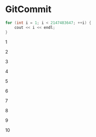 # GitCommit
```cpp
for (int i = 1; i < 2147483647; ++i) {
    cout << i << endl;
}
```

1

2

3

4

5

6

7

8

9

10

